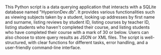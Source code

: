 
This Python script is a data querying application that interacts with a SQLite database named "HyperionDev.db". It provides various functionalities such as viewing subjects taken by a student, looking up addresses by first name and surname, listing reviews by student ID, listing courses by teacher ID, listing students who haven't completed their course, and listing students who have completed their course with a mark of 30 or below. Users can also choose to store query results as JSON or XML files. The script is well-structured, with clear functions for different tasks, error handling, and a user-friendly command-line interface.
